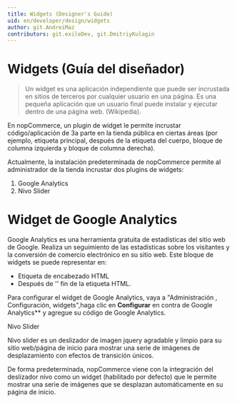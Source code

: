 ```yaml
---
title: Widgets (Designer's Guide)
uid: en/developer/design/widgets
author: git.AndreiMaz
contributors: git.exileDev, git.DmitriyKulagin
---
```


# Widgets (Guía del diseñador)

> Un widget es una aplicación independiente que puede ser incrustada en sitios de terceros por cualquier usuario en una página. Es una pequeña aplicación que un usuario final puede instalar y ejecutar dentro de una página web. (Wikipedia).

En nopCommerce, un plugin de widget le permite incrustar código/aplicación de 3a parte en la tienda pública en ciertas áreas (por ejemplo, etiqueta principal, después de la etiqueta del cuerpo, bloque de columna izquierda y bloque de columna derecha).

Actualmente, la instalación predeterminada de nopCommerce permite al administrador de la tienda incrustar dos plugins de widgets:

1. Google Analytics
1. Nivo Slider

# Widget de Google Analytics

Google Analytics es una herramienta gratuita de estadísticas del sitio web de Google. Realiza un seguimiento de las estadísticas sobre los visitantes y la conversión de comercio electrónico en su sitio web. Este bloque de widgets se puede representar en:

* Etiqueta de encabezado HTML
* Después de  '<body>' fin de la etiqueta HTML.

Para configurar el widget de Google Analytics, vaya a "Administración , Configuración, widgets",haga clic en  **Configurar**  en contra de Google Analytics**  y agregue su código de Google Analytics.

Nivo Slider

Nivo slider es un deslizador de imagen jquery agradable y limpio para su sitio web/página de inicio para mostrar una serie de imágenes de desplazamiento con efectos de transición únicos.

De forma predeterminada, nopCommerce viene con la integración del deslizador nivo como un widget (habilitado por defecto) que le permite mostrar una serie de imágenes que se desplazan automáticamente en su página de inicio.
